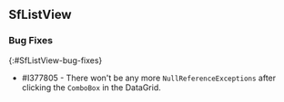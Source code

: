 ## SfListView

### Bug Fixes
{:#SfListView-bug-fixes}

* \#I377805 - There won't be any more `NullReferenceExceptions` after clicking the `ComboBox` in the DataGrid.

